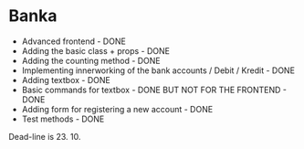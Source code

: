 # Banka
+ Advanced frontend - DONE
+ Adding the basic class + props - DONE
+ Adding the counting method - DONE
+ Implementing innerworking of the bank accounts / Debit / Kredit - DONE
+ Adding textbox - DONE
+ Basic commands for textbox - DONE BUT NOT FOR THE FRONTEND - DONE
+ Adding form for registering a new account - DONE
+ Test methods - DONE


Dead-line is 23. 10.
